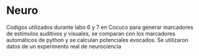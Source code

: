 # Neuro
Codigos utilizados durante labo 6 y 7 en Cocuco para generar marcadores de estimulos auditivos y visuales, se comparan con los marcadores automáticos de python y se calculan potenciales evocados. Se utilizaron datos de un experimento real de neurociencia
